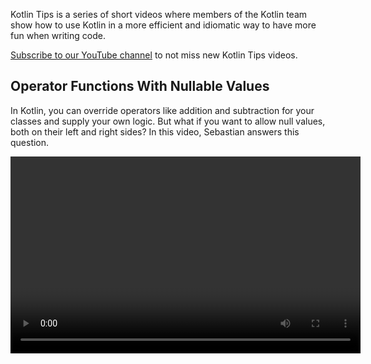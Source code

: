 [//]: # (title: Kotlin tips)

Kotlin Tips is a series of short videos where members of the Kotlin team show how to use Kotlin in a more efficient and idiomatic way to have more fun when writing code.

[Subscribe to our YouTube channel](https://www.youtube.com/channel/UCP7uiEZIqci43m22KDl0sNw) to not miss new Kotlin Tips videos.

## Operator Functions With Nullable Values

In Kotlin, you can override operators like addition and subtraction for your classes and supply your own logic. But what if you want to allow null values, both on their left and right sides? In this video, Sebastian answers this question.

<video width="560" height="315" href="x2bZJv8i0vw" title="Kotlin Tips: Operator Functions With Nullable Values"/>

## Timing Code

Watch Seb give a quick overview of the [`measureTimedValue()`](https://kotlinlang.org/api/latest/jvm/stdlib/kotlin.time/measure-timed-value.html) function, and learn how you can time your code:

<video width="560" height="315" href="j_LEcry7Pms" title="Kotlin Tips: Timing Code"/>

## Improving loops

In this video, Sebastian will demonstrate how to improve [loops](control-flow.md#for-loops) to make your code more readable, understandable, and concise:

<video width="560" height="315" href="i-kyPp1qFBA" title="Kotlin Tips: Improving Loops"/>

## Strings

In this episode, Kate Petrova shows three tips to help you work with [Strings](basic-types.md#strings) in Kotlin:

<video width="560" height="315" href="IL3RLKvWJF4" title="Kotlin Tips: Strings"/>

## Doing more with the Elvis operator

In this video, Sebastian will show how to add more logic to the [Elvis operator](null-safety.md#elvis-operator), such as logging to the right part of the operator:

<video width="560" height="315" href="L9wqYQ-fXaM" title="Kotlin Tips: The Elvis Operator"/>

## Kotlin collections

In this episode, Kate Petrova shows three tips to help you work with [Kotlin Collections](collections-overview.md):

<video width="560" height="315" href="ApXbm1T_eI4" title="Kotlin Tips: Kotlin Collections"/>

## What’s next?

* See the complete list of Kotlin Tips in our [YouTube playlist](https://youtube.com/playlist?list=PLlFc5cFwUnmyDrc-mwwAL9cYFkSHoHHz7)
* Learn how to write [idiomatic Kotlin code for popular cases](idioms.md)
